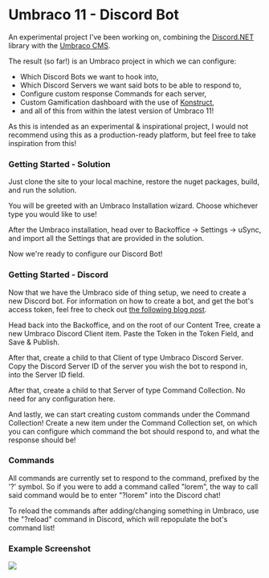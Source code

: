 # Umbraco 11 - Discord Bot
An experimental project I've been working on, combining the [Discord.NET](https://github.com/discord-net/Discord.Net) library with the [Umbraco CMS](https://github.com/umbraco/Umbraco-CMS).

The result (so far!) is an Umbraco project in which we can configure:
 - Which Discord Bots we want to hook into, 
 - Which Discord Servers we want said bots to be able to respond to,
 - Configure custom response Commands for each server, 
 - Custom Gamification dashboard with the use of [Konstruct](https://getkonstrukt.net/),
 - and all of this from within the latest version of Umbraco 11!

As this is intended as an experimental & inspirational project, I would not recommend using this as a production-ready platform, but feel free to take inspiration from this!

### Getting Started - Solution

Just clone the site to your local machine, restore the nuget packages, build, and run the solution.

You will be greeted with an Umbraco Installation wizard. Choose whichever type you would like to use!

After the Umbraco installation, head over to Backoffice -> Settings -> uSync, and import all the Settings that are provided in the solution.

Now we're ready to configure our Discord Bot!

### Getting Started - Discord

Now that we have the Umbraco side of thing setup, we need to create a new Discord bot. For information on how to create a bot, and get the bot's access token, feel free to check out [the following blog post](https://cornehoskam.com/posts/creating-a-discord-bot-with-discord-net?utm_source=github&utm_medium=github&utm_campaign=discordbot).

Head back into the Backoffice, and on the root of our Content Tree, create a new Umbraco Discord Client item. Paste the Token in the Token Field, and Save & Publish.

After that, create a child to that Client of type Umbraco Discord Server. Copy the Discord Server ID of the server you wish the bot to respond in, into the Server ID field.

After that, create a child to that Server of type Command Collection. No need for any configuration here.

And lastly, we can start creating custom commands under the Command Collection! Create a new item under the Command Collection set, on which you can configure which command the bot should respond to, and what the response should be!

### Commands

All commands are currently set to respond to the command, prefixed by the '?' symbol. So if you were to add a command called "lorem", the way to call said command would be to enter "?lorem" into the Discord chat!

To reload the commands after adding/changing something in Umbraco, use the "?reload" command in Discord, which will repopulate the bot's command list!

### Example Screenshot
![](https://i.imgur.com/g17QGPc.png)

